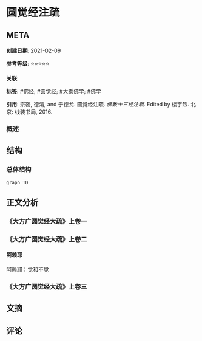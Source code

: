 # 圆觉经注疏

## META

**创建日期**: 2021-02-09

**参考等级**: ⭐⭐⭐⭐⭐

**关联**: 

**标签**: #佛经; #圆觉经; #大乘佛学; #佛学

**引用**: 宗密, 德清, and 于德龙. 圆觉经注疏. *佛教十三经注疏*. Edited by 楼宇烈. 北京: 线装书局, 2016.

### 概述


## 结构

### 总体结构

```mermaid
graph TD

```

## 正文分析

### 《大方广圆觉经大疏》上卷一

### 《大方广圆觉经大疏》上卷二

#### 阿赖耶

阿赖耶：觉和不觉

### 《大方广圆觉经大疏》上卷三



## 文摘

## 评论
